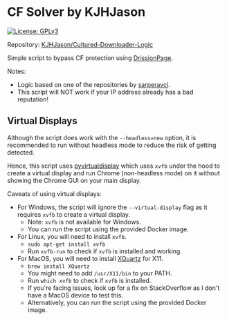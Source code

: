 # CF Solver by KJHJason

[![License: GPLv3](https://img.shields.io/badge/license-GPLv3-blue)](https://opensource.org/license/gpl-3-0)

Repository: [KJHJason/Cultured-Downloader-Logic](https://github.com/KJHJason/Cultured-Downloader-Logic/tree/main/api/cf/python_scripts)

Simple script to bypass CF protection using [DrissionPage](https://github.com/g1879/DrissionPage).

Notes:

- Logic based on one of the repositories by [sarperavci](https://github.com/sarperavci).
- This script will NOT work if your IP address already has a bad reputation!

## Virtual Displays

Although the script does work with the `--headless=new` option, it is recommended to run without headless mode to reduce the risk of getting detected.

Hence, this script uses [pyvirtualdisplay](https://github.com/ponty/pyvirtualdisplay) which uses `xvfb` under the hood to create a virtual display and run Chrome (non-headless mode) on it without showing the Chrome GUI on your main display.

Caveats of using virtual displays:

- For Windows, the script will ignore the `--virtual-display` flag as it requires `xvfb` to create a virtual display.
  - Note: `xvfb` is not available for Windows.
  - You can run the script using the provided Docker image.
- For Linux, you will need to install `xvfb`.
  - `sudo apt-get install xvfb`
  - Run `xvfb-run` to check if `xvfb` is installed and working.
- For MacOS, you will need to install [XQuartz](https://www.xquartz.org/) for X11.
  - `brew install XQuartz`
  - You might need to add `/usr/X11/bin` to your PATH.
  - Run `which xvfb` to check if `xvfb` is installed.
  - If you're facing issues, look up for a fix on StackOverflow as I don't have a MacOS device to test this.
  - Alternatively, you can run the script using the provided Docker image.
